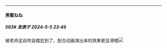 ﻿
*****

####  黒蜜ねね  
##### 593#       发表于 2024-5-5 23:49

被老师这自吹自擂尬到了，配合动画演出来的效果更显滑稽<img src="https://static.saraba1st.com/image/smiley/face2017/067.png" referrerpolicy="no-referrer">

